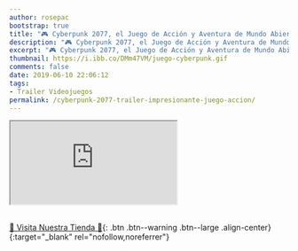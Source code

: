 ```yaml
---
author: rosepac
bootstrap: true
title: "🎮 Cyberpunk 2077, el Juego de Acción y Aventura de Mundo Abierto"
description: "🎮 Cyberpunk 2077, el Juego de Acción y Aventura de Mundo Abierto"
excerpt: "🎮 Cyberpunk 2077, el Juego de Acción y Aventura de Mundo Abierto"
thumbnail: https://i.ibb.co/DMm47VM/juego-cyberpunk.gif
comments: false
date: 2019-06-10 22:06:12
tags:
- Trailer Videojuegos
permalink: /cyberpunk-2077-trailer-impresionante-juego-accion/
---
```


<div class="embed-responsive embed-responsive-16by9">
  <iframe class="embed-responsive-item" src="https://www.youtube-nocookie.com/embed/8u51ZY2a3Sc?rel=0" allowfullscreen></iframe>
</div><br/>

[🎁 Visita Nuestra Tienda 🎁](https://www.amazon.es/shop/cibercursos){: .btn .btn--warning .btn--large .align-center}{:target="_blank" rel="nofollow,noreferrer"}